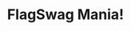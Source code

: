 ---
layout: interior
title: FlagSwag Mania!
speaker: Janelle King
permalink: janelle-king
image: img/20160607/janelle_king.jpg
event: 20160607
video: c9vcm7jJnoE
favorite: The potential and the passion of a huge core of people striving to get there!
about: Janelle King, interior designer, owner of JK Design and the Workroom a custom sewing workroom for home textiles like drapery, bedding, pillows, etc with a home decor and gift retail front featuring all things made local/ regional and that also happens to be the greatest distributer of Wichita Flag Swag merchandise!
twitter: theworkroomICT
facebook: theworkroomict
instagram: theworkroomict
linkedin: 
website: 
email: info@theworkroomict.com
telephone: 
---